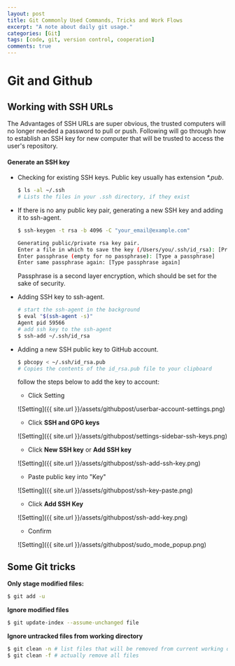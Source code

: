 ```yaml
---
layout: post
title: Git Commonly Used Commands, Tricks and Work Flows
excerpt: "A note about daily git usage."
categories: [Git]
tags: [code, git, version control, cooperation]
comments: true
---
```


# Git and Github

## Working with SSH URLs

The Advantages of SSH URLs are super obvious, the trusted computers will no longer needed a password to pull or push. Following will go through how to establish an SSH key for new computer that will be trusted to access the user's repository.

#### Generate an SSH key

- Checking for existing SSH keys. Public key usually has extension _*.pub_.  

  ```bash  
  $ ls -al ~/.ssh
  # Lists the files in your .ssh directory, if they exist
  ```

- If there is no any public key pair, generating a new SSH key and adding it to ssh-agent.  

  ```bash  
  $ ssh-keygen -t rsa -b 4096 -C "your_email@example.com"

  Generating public/private rsa key pair.
  Enter a file in which to save the key (/Users/you/.ssh/id_rsa): [Press enter]
  Enter passphrase (empty for no passphrase): [Type a passphrase]
  Enter same passphrase again: [Type passphrase again]
  ```  
  Passphrase is a second layer encryption, which should be set for the sake of security.

- Adding SSH key to ssh-agent.  

  ```bash  
  # start the ssh-agent in the background
  $ eval "$(ssh-agent -s)"
  Agent pid 59566
  # add ssh key to the ssh-agent
  $ ssh-add ~/.ssh/id_rsa
  ```

- Adding a new SSH public key to GitHub account.

  ```bash  
  $ pbcopy < ~/.ssh/id_rsa.pub
  # Copies the contents of the id_rsa.pub file to your clipboard
  ```

  follow the steps below to add the key to account:

  - Click Setting  

  ![Setting]({{ site.url }}/assets/githubpost/userbar-account-settings.png)

  - Click **SSH and GPG keys**  

  ![Setting]({{ site.url }}/assets/githubpost/settings-sidebar-ssh-keys.png)

  - Click **New SSH key** or **Add SSH key**  

  ![Setting]({{ site.url }}/assets/githubpost/ssh-add-ssh-key.png)

  - Paste public key into "Key"

  ![Setting]({{ site.url }}/assets/githubpost/ssh-key-paste.png)

  - Click **Add SSH Key**

  ![Setting]({{ site.url }}/assets/githubpost/ssh-add-key.png)

  - Confirm

  ![Setting]({{ site.url }}/assets/githubpost/sudo_mode_popup.png)


## Some Git tricks

**Only stage modified files:**  

```bash  
$ git add -u
```

**Ignore modified files**  

```bash  
$ git update-index --assume-unchanged file
```

**Ignore untracked files from working directory**  

```bash  
$ git clean -n # list files that will be removed from current working directory
$ git clean -f # actually remove all files
```
